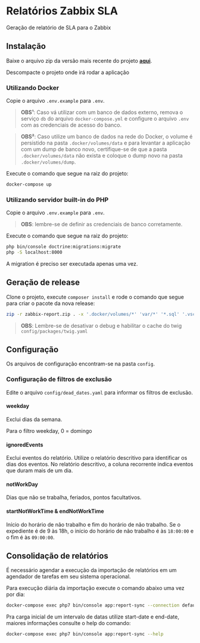 # Relatórios Zabbix SLA

Geração de relatório de SLA para o Zabbix

## Instalação

Baixe o arquivo zip da versão mais recente do projeto **[aqui](https://github.com/librecodecoop/zabbix-report/releases/latest)**.

Descompacte o projeto onde irá rodar a aplicação

### Utilizando Docker

Copie o arquivo `.env.example` para `.env`.

> **OBS¹**: Caso vá utilizar com um banco de dados externo, remova o serviço `db` do arquivo `docker-compose.yml` e configure o arquivo `.env` com as credenciais de acesso do banco.

> **OBS²**: Caso utilize um banco de dados na rede do Docker, o volume é persistido na pasta `.docker/volumes/data` e para levantar a aplicação com um dump de banco novo, certifique-se de que a pasta `.docker/volumes/data` não exista e coloque o dump novo na pasta `.docker/volumes/dump`.

Execute o comando que segue na raiz do projeto:

```bash
docker-compose up
```

### Utilizando servidor built-in do PHP

Copie o arquivo `.env.example` para `.env`.

> **OBS**: lembre-se de definir as credenciais de banco corretamente.

Execute o comando que segue na raiz do projeto:

```bash
php bin/console doctrine:migrations:migrate
php -S localhost:8000
```

A migration é preciso ser executada apenas uma vez.

## Geração de release

Clone o projeto, execute `composer install` e rode o comando que segue para
criar o pacote da nova release:

```bash
zip -r zabbix-report.zip . -x '.docker/volumes/*' 'var/*' '*.sql' '.vscode/*' '.git/*' '.env'
```

> **OBS**: Lembre-se de desativar o debug e habilitar o cache do twig `config/packages/twig.yaml`

## Configuração

Os arquivos de configuração encontram-se na pasta `config`.

### Configuração de filtros de exclusão

Edite o arquivo `config/dead_dates.yaml` para informar os filtros de exclusão.

#### weekday
Exclui dias da semana.

Para o filtro weekday, 0 = domingo

#### ignoredEvents
Exclui eventos do relatório. Utilize o relatório descritivo para identificar os dias dos eventos. No relatório descritivo, a coluna recorrente indica eventos que duram mais de um dia.

#### notWorkDay
Dias que não se trabalha, feriados, pontos facultativos.

#### startNotWorkTime & endNotWorkTime
Início do horário de não trabalho e fim do horário de não trabalho. Se o expediente é de 9 às 18h, o início do horário de não trabalho é às `18:00:00` e o fim é às `09:00:00`.

## Consolidação de relatórios

É necessário agendar a execução da importação de relatórios em um agendador de tarefas em seu sistema operacional.

Para execução diária da importação execute o comando abaixo uma vez por dia:

```bash
docker-compose exec php7 bin/console app:report-sync --connection default
```

Pra carga inicial de um intervalo de datas utilize start-date e end-date, maiores informações consulte o help do comando:

```bash
docker-compose exec php7 bin/console app:report-sync --help
```

